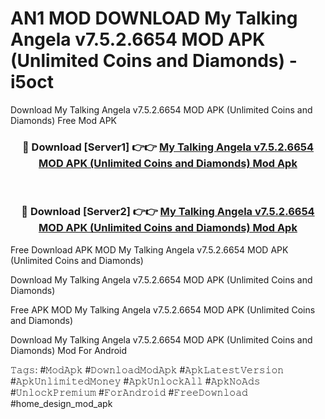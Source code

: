 # AN1 MOD DOWNLOAD My Talking Angela v7.5.2.6654 MOD APK (Unlimited Coins and Diamonds) - i5oct
Download My Talking Angela v7.5.2.6654 MOD APK (Unlimited Coins and Diamonds) Free Mod APK

<div align="center">
<h3>🔴 Download [Server1] 👉👉 <a href="https://apk-comot.site?title=My_Talking_Angela_v7.5.2.6654_MOD_APK_(Unlimited_Coins_and_Diamonds)">My Talking Angela v7.5.2.6654 MOD APK (Unlimited Coins and Diamonds) Mod Apk</a></h3><br>

<h3>🔴 Download [Server2] 👉👉 <a href="https://apk-comot.site?title=My_Talking_Angela_v7.5.2.6654_MOD_APK_(Unlimited_Coins_and_Diamonds)">My Talking Angela v7.5.2.6654 MOD APK (Unlimited Coins and Diamonds) Mod Apk</a></h3>
</div>


Free Download APK MOD My Talking Angela v7.5.2.6654 MOD APK (Unlimited Coins and Diamonds)

Download My Talking Angela v7.5.2.6654 MOD APK (Unlimited Coins and Diamonds) 

Free APK MOD My Talking Angela v7.5.2.6654 MOD APK (Unlimited Coins and Diamonds) 

Download My Talking Angela v7.5.2.6654 MOD APK (Unlimited Coins and Diamonds) Mod For Android

𝚃𝚊𝚐𝚜: #𝙼𝚘𝚍𝙰𝚙𝚔 #𝙳𝚘𝚠𝚗𝚕𝚘𝚊𝚍𝙼𝚘𝚍𝙰𝚙𝚔 #𝙰𝚙𝚔𝙻𝚊𝚝𝚎𝚜𝚝𝚅𝚎𝚛𝚜𝚒𝚘𝚗 #𝙰𝚙𝚔𝚄𝚗𝚕𝚒𝚖𝚒𝚝𝚎𝚍𝙼𝚘𝚗𝚎𝚢 #𝙰𝚙𝚔𝚄𝚗𝚕𝚘𝚌𝚔𝙰𝚕𝚕 #𝙰𝚙𝚔𝙽𝚘𝙰𝚍𝚜 #𝚄𝚗𝚕𝚘𝚌𝚔𝙿𝚛𝚎𝚖𝚒𝚞𝚖 #𝙵𝚘𝚛𝙰𝚗𝚍𝚛𝚘𝚒𝚍 #𝙵𝚛𝚎𝚎𝙳𝚘𝚠𝚗𝚕𝚘𝚊𝚍 #home_design_mod_apk